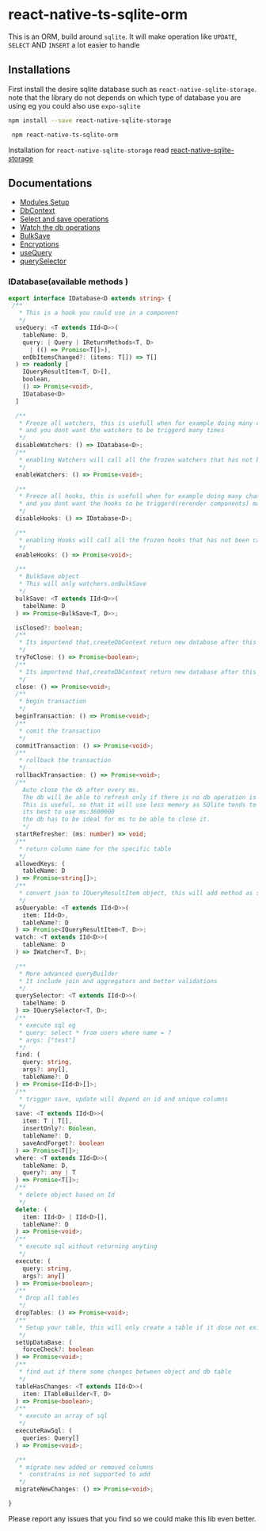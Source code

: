 # react-native-ts-sqlite-orm
 This is an ORM, build around `sqlite`. It will make operation like `UPDATE`, `SELECT` AND `INSERT` a lot easier to handle
 
 ## Installations

First install the desire sqlite database such as `react-native-sqlite-storage`.
note that the library do not depends on which type of database you are using eg you could also use `expo-sqlite`

```sh
npm install --save react-native-sqlite-storage
```

```sh
 npm react-native-ts-sqlite-orm
```
Installation for `react-native-sqlite-storage` read [react-native-sqlite-storage](https://www.npmjs.com/package/react-native-sqlite-storage)

## Documentations
* [Modules Setup](https://github.com/1-AlenToma/react-native-ts-sqlite-orm/blob/main/documentations/SetupModules.md)
* [DbContext](https://github.com/1-AlenToma/react-native-ts-sqlite-orm/blob/main/documentations/dbContexts.md)
* [Select and save operations](https://github.com/1-AlenToma/react-native-ts-sqlite-orm/blob/main/documentations/Select_and_Save.md)
* [Watch the db operations](https://github.com/1-AlenToma/react-native-ts-sqlite-orm/blob/main/documentations/Watcher.md)
* [BulkSave](https://github.com/1-AlenToma/react-native-ts-sqlite-orm/blob/main/documentations/BulkSave.md)
* [Encryptions](https://github.com/1-AlenToma/react-native-ts-sqlite-orm/blob/main/documentations/Encryptions.md)
* [useQuery](https://github.com/1-AlenToma/react-native-ts-sqlite-orm/blob/main/documentations/useQuery.md)
* [querySelector](https://github.com/1-AlenToma/react-native-ts-sqlite-orm/blob/main/documentations/querySelector.md)


### IDatabase(available methods )
```ts
export interface IDatabase<D extends string> {
 /**
   * This is a hook you could use in a component
   */
  useQuery: <T extends IId<D>>(
    tableName: D,
    query: | Query | IReturnMethods<T, D>
      | (() => Promise<T[]>),
    onDbItemsChanged?: (items: T[]) => T[]
  ) => readonly [
    IQueryResultItem<T, D>[],
    boolean,
    () => Promise<void>,
    IDatabase<D>
  ]

  /**
   * Freeze all watchers, this is usefull when for example doing many changes to the db
   * and you dont want the watchers to be triggerd many times
   */
  disableWatchers: () => IDatabase<D>;
  /**
   * enabling Watchers will call all the frozen watchers that has not been called when it was frozen
   */
  enableWatchers: () => Promise<void>;

  /**
   * Freeze all hooks, this is usefull when for example doing many changes to the db
   * and you dont want the hooks to be triggerd(rerender components) many times
   */
  disableHooks: () => IDatabase<D>;

  /**
   * enabling Hooks will call all the frozen hooks that has not been called when it was frozen
   */
  enableHooks: () => Promise<void>;

  /**
   * BulkSave object
   * This will only watchers.onBulkSave
   */
  bulkSave: <T extends IId<D>>(
    tabelName: D
  ) => Promise<BulkSave<T, D>>;

  isClosed?: boolean;
  /**
   * Its importend that,createDbContext return new database after this is triggered
   */
  tryToClose: () => Promise<boolean>;
  /**
   * Its importend that,createDbContext return new database after this is triggered
   */
  close: () => Promise<void>;
  /**
   * begin transaction
   */
  beginTransaction: () => Promise<void>;
  /**
   * comit the transaction
   */
  commitTransaction: () => Promise<void>;
  /**
   * rollback the transaction
   */
  rollbackTransaction: () => Promise<void>;
  /**
    Auto close the db after every ms.
    The db will be able to refresh only if there is no db operation is ongoing.
    This is useful, so that it will use less memory as SQlite tends to store transaction in memories which causes the increase in memory over time.
    its best to use ms:3600000
    the db has to be ideal for ms to be able to close it.
    */
  startRefresher: (ms: number) => void;
  /**
   * return column name for the specific table
   */
  allowedKeys: (
    tableName: D
  ) => Promise<string[]>;
  /**
   * convert json to IQueryResultItem object, this will add method as saveChanges, update and delete methods to an object
   */
  asQueryable: <T extends IId<D>>(
    item: IId<D>,
    tableName?: D
  ) => Promise<IQueryResultItem<T, D>>;
  watch: <T extends IId<D>>(
    tableName: D
  ) => IWatcher<T, D>;

  /**
   * More advanced queryBuilder
   * It include join and aggregators and better validations
   */
  querySelector: <T extends IId<D>>(
    tabelName: D
  ) => IQuerySelector<T, D>;
  /**
   * execute sql eg
   * query: select * from users where name = ?
   * args: ["test"]
   */
  find: (
    query: string,
    args?: any[],
    tableName?: D
  ) => Promise<IId<D>[]>;
  /**
   * trigger save, update will depend on id and unique columns
   */
  save: <T extends IId<D>>(
    item: T | T[],
    insertOnly?: Boolean,
    tableName?: D,
    saveAndForget?: boolean
  ) => Promise<T[]>;
  where: <T extends IId<D>>(
    tableName: D,
    query?: any | T
  ) => Promise<T[]>;
  /**
   * delete object based on Id
   */
  delete: (
    item: IId<D> | IId<D>[],
    tableName?: D
  ) => Promise<void>;
  /**
   * execute sql without returning anyting
   */
  execute: (
    query: string,
    args?: any[]
  ) => Promise<boolean>;
  /**
   * Drop all tables
   */
  dropTables: () => Promise<void>;
  /**
   * Setup your table, this will only create a table if it dose not exist
   */
  setUpDataBase: (
    forceCheck?: boolean
  ) => Promise<void>;
  /**
   * find out if there some changes between object and db table
   */
  tableHasChanges: <T extends IId<D>>(
    item: ITableBuilder<T, D>
  ) => Promise<boolean>;
  /**
   * execute an array of sql
   */
  executeRawSql: (
    queries: Query[]
  ) => Promise<void>;

  /**
   * migrate new added or removed columns
   *  constrains is not supported to add
   */
  migrateNewChanges: () => Promise<void>;

}

```

Please report any issues that you find so we could make this lib even better.

